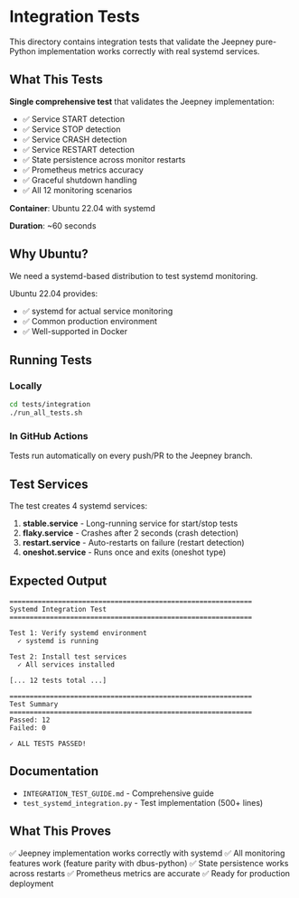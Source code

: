 # Integration Tests

This directory contains integration tests that validate the Jeepney pure-Python implementation works correctly with real systemd services.

## What This Tests

**Single comprehensive test** that validates the Jeepney implementation:
- ✅ Service START detection
- ✅ Service STOP detection
- ✅ Service CRASH detection
- ✅ Service RESTART detection
- ✅ State persistence across monitor restarts
- ✅ Prometheus metrics accuracy
- ✅ Graceful shutdown handling
- ✅ All 12 monitoring scenarios

**Container**: Ubuntu 22.04 with systemd

**Duration**: ~60 seconds

## Why Ubuntu?

We need a systemd-based distribution to test systemd monitoring.

Ubuntu 22.04 provides:
- ✅ systemd for actual service monitoring
- ✅ Common production environment
- ✅ Well-supported in Docker

## Running Tests

### Locally

```bash
cd tests/integration
./run_all_tests.sh
```

### In GitHub Actions

Tests run automatically on every push/PR to the Jeepney branch.

## Test Services

The test creates 4 systemd services:

1. **stable.service** - Long-running service for start/stop tests
2. **flaky.service** - Crashes after 2 seconds (crash detection)
3. **restart.service** - Auto-restarts on failure (restart detection)
4. **oneshot.service** - Runs once and exits (oneshot type)

## Expected Output

```
============================================================
Systemd Integration Test
============================================================

Test 1: Verify systemd environment
  ✓ systemd is running

Test 2: Install test services
  ✓ All services installed

[... 12 tests total ...]

============================================================
Test Summary
============================================================
Passed: 12
Failed: 0

✓ ALL TESTS PASSED!
```

## Documentation

- `INTEGRATION_TEST_GUIDE.md` - Comprehensive guide
- `test_systemd_integration.py` - Test implementation (500+ lines)

## What This Proves

✅ Jeepney implementation works correctly with systemd
✅ All monitoring features work (feature parity with dbus-python)
✅ State persistence works across restarts
✅ Prometheus metrics are accurate
✅ Ready for production deployment
